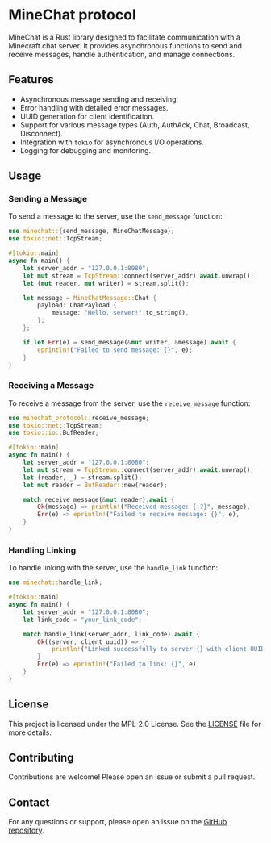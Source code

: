 # MineChat protocol

MineChat is a Rust library designed to facilitate communication with a Minecraft chat server. It provides asynchronous functions to send and receive messages, handle authentication, and manage connections.

## Features

- Asynchronous message sending and receiving.
- Error handling with detailed error messages.
- UUID generation for client identification.
- Support for various message types (Auth, AuthAck, Chat, Broadcast, Disconnect).
- Integration with `tokio` for asynchronous I/O operations.
- Logging for debugging and monitoring.

## Usage

### Sending a Message

To send a message to the server, use the `send_message` function:

```rust
use minechat::{send_message, MineChatMessage};
use tokio::net::TcpStream;

#[tokio::main]
async fn main() {
    let server_addr = "127.0.0.1:8080";
    let mut stream = TcpStream::connect(server_addr).await.unwrap();
    let (mut reader, mut writer) = stream.split();

    let message = MineChatMessage::Chat {
        payload: ChatPayload {
            message: "Hello, server!".to_string(),
        },
    };

    if let Err(e) = send_message(&mut writer, &message).await {
        eprintln!("Failed to send message: {}", e);
    }
}
```

### Receiving a Message

To receive a message from the server, use the `receive_message` function:

```rust
use minechat_protocol::receive_message;
use tokio::net::TcpStream;
use tokio::io::BufReader;

#[tokio::main]
async fn main() {
    let server_addr = "127.0.0.1:8080";
    let mut stream = TcpStream::connect(server_addr).await.unwrap();
    let (reader, _) = stream.split();
    let mut reader = BufReader::new(reader);

    match receive_message(&mut reader).await {
        Ok(message) => println!("Received message: {:?}", message),
        Err(e) => eprintln!("Failed to receive message: {}", e),
    }
}
```

### Handling Linking

To handle linking with the server, use the `handle_link` function:

```rust
use minechat::handle_link;

#[tokio::main]
async fn main() {
    let server_addr = "127.0.0.1:8080";
    let link_code = "your_link_code";

    match handle_link(server_addr, link_code).await {
        Ok((server, client_uuid)) => {
            println!("Linked successfully to server {} with client UUID {}", server, client_uuid);
        }
        Err(e) => eprintln!("Failed to link: {}", e),
    }
}
```

## License

This project is licensed under the MPL-2.0 License. See the [LICENSE](LICENSE) file for more details.

## Contributing

Contributions are welcome! Please open an issue or submit a pull request.

## Contact

For any questions or support, please open an issue on the [GitHub repository](https://github.com/walker84837/minechat-protocol).
